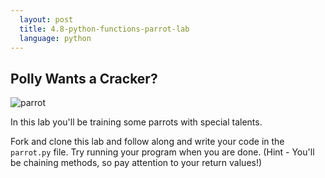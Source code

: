 ```yaml
---
  layout: post
  title: 4.8-python-functions-parrot-lab
  language: python
---
```



## Polly Wants a Cracker?

![parrot](http://1.bp.blogspot.com/-HDI-XiLird8/ToaJsehSY0I/AAAAAAAABso/XHXOU_qDK3k/s1600/Parrot+Funny+Pictures_1.jpg)

In this lab you'll be training some parrots with special talents.

Fork and clone this lab and follow along and write your code in the `parrot.py` file. Try running your program when you are done. (Hint - You'll be chaining methods, so pay attention to your return values!)
